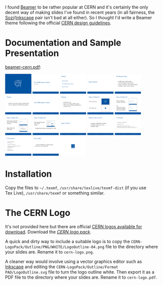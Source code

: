 I found [Beamer](https://bitbucket.org/rivanvx/beamer) to be
rather popular at CERN and it's certainly the only decent way of
making slides  I've found in recent years (in all fairness, the
[Sozi](http://sozi.baierouge.fr)/[Inkscape](http://www.inkscape.org)
pair isn't bad at all either). So I thought I'd write
a Beamer theme following the official [CERN design
guidelines](http://design-guidelines.web.cern.ch/presentations).

# Documentation and Sample Presentation

[beamer-cern.pdf](beamer-cern.pdf):

<a href="images/beamer-cern-00.png"><img src="thumbnails/beamer-cern-00.png" height="64" /></a>
<a href="images/beamer-cern-01.png"><img src="thumbnails/beamer-cern-01.png" height="64" /></a>
<a href="images/beamer-cern-02.png"><img src="thumbnails/beamer-cern-02.png" height="64" /></a>
<a href="images/beamer-cern-03.png"><img src="thumbnails/beamer-cern-03.png" height="64" /></a>
<a href="images/beamer-cern-04.png"><img src="thumbnails/beamer-cern-04.png" height="64" /></a>
<a href="images/beamer-cern-05.png"><img src="thumbnails/beamer-cern-05.png" height="64" /></a>
<a href="images/beamer-cern-06.png"><img src="thumbnails/beamer-cern-06.png" height="64" /></a>
<a href="images/beamer-cern-07.png"><img src="thumbnails/beamer-cern-07.png" height="64" /></a>
<a href="images/beamer-cern-08.png"><img src="thumbnails/beamer-cern-08.png" height="64" /></a>
<a href="images/beamer-cern-09.png"><img src="thumbnails/beamer-cern-09.png" height="64" /></a>
<a href="images/beamer-cern-10.png"><img src="thumbnails/beamer-cern-10.png" height="64" /></a>
<a href="images/beamer-cern-11.png"><img src="thumbnails/beamer-cern-11.png" height="64" /></a>
<a href="images/beamer-cern-12.png"><img src="thumbnails/beamer-cern-12.png" height="64" /></a>
<a href="images/beamer-cern-13.png"><img src="thumbnails/beamer-cern-13.png" height="64" /></a>
<a href="images/beamer-cern-14.png"><img src="thumbnails/beamer-cern-14.png" height="64" /></a>
<a href="images/beamer-cern-15.png"><img src="thumbnails/beamer-cern-15.png" height="64" /></a>
<a href="images/beamer-cern-16.png"><img src="thumbnails/beamer-cern-16.png" height="64" /></a>
<a href="images/beamer-cern-17.png"><img src="thumbnails/beamer-cern-17.png" height="64" /></a>

# Installation

Copy the files to `~/.texmf`, `/usr/share/texlive/texmf-dist` (if you use
Tex Live), `/usr/share/texmf` or something similar.

# The CERN Logo

It's not provided here but there are official [CERN logos available for
download](https://design-guidelines.web.cern.ch/downloads).
Download the [*CERN logo
pack*](https://design-guidelines.web.cern.ch/sites/design-guidelines.web.cern.ch/files/downloads/CERN-LogoPack.zip).

A quick and dirty way to include a suitable logo is to copy the
`CERN-LogoPack/Outline/PNG/WHITE/LogoOutline-04.png` file to the directory
where your slides are. Rename it to `cern-logo.png`.

A cleaner way would involve using a vector graphics editor such as
[Inkscape](https://inkscape.org) and editing the `CERN-LogoPack/Outline/Format
PAO/LogoOutline.svg` file to turn the logo outline white. Then export it as a
PDF file to the directory where your slides are. Rename it to `cern-logo.pdf`.
